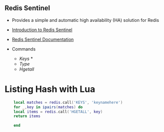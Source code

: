 ## Redis Sentinel 
*  Provides a simple and automatic high availability (HA) solution for Redis
*  [Introduction to Redis Sentinel](http://objectrocket.com/blog/how-to/introduction-to-redis-sentinel)
*  [Redis Sentinel Documentation](https://redis.io/topics/sentinel)


* Commands
    * _Keys_ *
    * _Type_ <keyname>
    * _Hgetall_ <keyname>

# Listing Hash with Lua
```lua
    local matches = redis.call('KEYS', 'keynamehere')
    for _,key in ipairs(matches) do
    local items = redis.call('HGETALL', key)
    return items
    
    end
```

